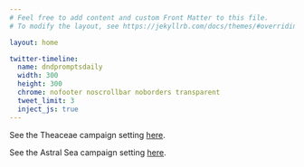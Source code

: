 ```yaml
---
# Feel free to add content and custom Front Matter to this file.
# To modify the layout, see https://jekyllrb.com/docs/themes/#overriding-theme-defaults

layout: home

twitter-timeline:
  name: dndpromptsdaily
  width: 300
  height: 300
  chrome: nofooter noscrollbar noborders transparent
  tweet_limit: 3
  inject_js: true
---
```


See the Theaceae campaign setting [here](https://eudicods.github.io/Theaceae/). 

See the Astral Sea campaign setting [here](https://eudicods.github.io/AstralSea/). 

